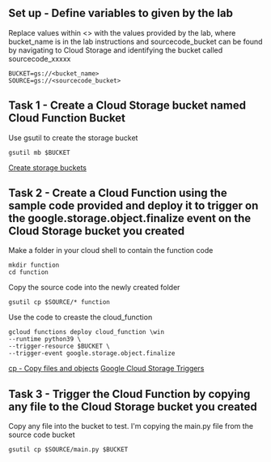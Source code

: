 ## Set up - Define variables to given by the lab
Replace values within <> with the values provided by the lab, where bucket_name is in the lab instructions and sourcecode_bucket can be found by navigating to Cloud Storage and identifying the bucket called sourcecode_xxxxx
```
BUCKET=gs://<bucket_name>
SOURCE=gs://<sourcecode_bucket>
```

## Task 1  - Create a Cloud Storage bucket named Cloud Function Bucket

Use gsutil to create the storage bucket
```
gsutil mb $BUCKET
```

[Create storage buckets](https://cloud.google.com/storage/docs/creating-buckets#storage-create-bucket-cli)

## Task 2  - Create a Cloud Function using the sample code provided and deploy it to trigger on the google.storage.object.finalize event on the Cloud Storage bucket you created

Make a folder in your cloud shell to contain the function code
```
mkdir function
cd function
```

Copy the source code into the newly created folder
```
gsutil cp $SOURCE/* function
```

Use the code to creaste the cloud_function
```
gcloud functions deploy cloud_function \win
--runtime python39 \
--trigger-resource $BUCKET \
--trigger-event google.storage.object.finalize
```

[cp - Copy files and objects](https://cloud.google.com/storage/docs/gsutil/commands/cp)
[Google Cloud Storage Triggers](https://cloud.google.com/functions/docs/calling/storage)

## Task 3 - Trigger the Cloud Function by copying any file to the Cloud Storage bucket you created

Copy any file into the bucket to test. I'm copying the main.py file from the source code bucket
```
gsutil cp $SOURCE/main.py $BUCKET
```